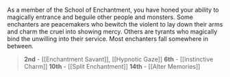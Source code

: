 As a member of the School of Enchantment, you have honed your ability to magically entrance and beguile other people and monsters. Some enchanters are peacemakers who bewitch the violent to lay down their arms and charm the cruel into showing mercy. Others are tyrants who magically bind the unwilling into their service. Most enchanters fall somewhere in between.

> **2nd** - [[Enchantment Savant]], [[Hypnotic Gaze]]
> **6th** - [[Instinctive Charm]]
> **10th** - [[Split Enchantment]]
> **14th** - [[Alter Memories]]